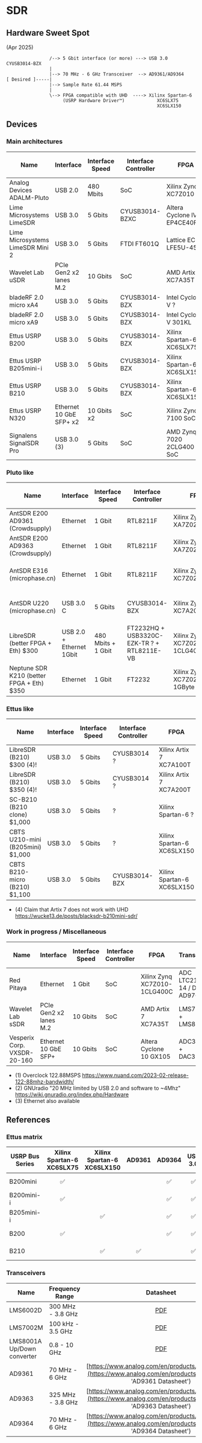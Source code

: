 # SDR

## Hardware Sweet Spot
(Apr 2025)
```
                /--> 5 Gbit interface (or more) ---> USB 3.0 CYUSB3014-BZX
                |
                |--> 70 MHz - 6 GHz Transceiver  --> AD9361/AD9364
[ Desired ]-----|
                |--> Sample Rate 61.44 MSPS
                |
                \--> FPGA compatible with UHD  ----> Xilinx Spartan-6
                     (USRP Hardware Driver™)            XC6SLX75
                                                        XC6SLX150
```

## Devices

### Main architectures
| Name                             | Interface  | Interface Speed | Interface Controller | FPGA                        | Transceiver     | Sample rate (sustained) | Sample rate (burst) | RF Coverage       | RF Bandwidth    | Project page | Block diagram |
| -                                | -          | -               | -                    | -                           | -               | -                       | -                   | -                 | -               | :-:          | :-:          |
| Analog Devices ADALM-Pluto       | USB 2.0    | 480 Mbits       | SoC                  | Xilinx Zynq XC7Z010         | AD9363          | ?                       | ?                   | 325 MHz - 3.8 GHz | 20 MHz ? (2)    |  |
| Lime Microsystems LimeSDR        | USB 3.0    | 5 Gbits         | CYUSB3014-BZXC       | Altera Cyclone IV EP4CE40F23| LMS7002M        | 61.44MSPS ?  12bit      | ?                   | 100 kHz – 3.8 GHz | 61.44 MHz       |  | [Block diagram](https://www.crowdsupply.com/img/583e/02fad771-15e1-4500-8548-1101ffa1583e/limesdr-block-diagram_png_gallery-lg.jpg) |
| Lime Microsystems LimeSDR Mini 2 | USB 3.0    | 5 Gbits         | FTDI FT601Q          | Lattice ECP5 LFE5U-45F      | LMS7002M        | 30.72 MSPS ?            | ?                   | 100 kHz – 3.8 GHz | 30.72 MHz       |  | [Block diagram](https://www.crowdsupply.com/img/051a/c34f2ba2-f244-419a-bde6-398adc46051a/limesdr-mini-2-block-diagram-1.svg) |
| Wavelet Lab uSDR                 | PCIe Gen2 x2 lanes M.2  | 10 Gbits    | SoC         | AMD Artix 7 XC7A35T         | LMS6002D        | 30.72 MSPS              | ?                   | 230 MHz - 3.7 GHz | 28 MHz          | [Project page](https://www.crowdsupply.com/wavelet-lab/usdr) | [Block diagram](https://www.crowdsupply.com/img/f161/5020cb82-a0b4-4bb4-89ec-6d856feaf161/usdr-block-diagram-crop.svg) |
| bladeRF 2.0 micro xA4            | USB 3.0    | 5 Gbits         | CYUSB3014-BZX        | Intel Cyclone V ?           | AD9361          | 61.44 MSPS ?            | ?                   |                   | 56 MHz          |  | [Block diagram](https://www.nuand.com/wp-content/uploads/2018/08/bladeRF-2.0-micro-Block-Diagram-4.png) |
| bladeRF 2.0 micro xA9            | USB 3.0    | 5 Gbits         | CYUSB3014-BZX        | Intel Cyclone V 301KL       | AD9361          | 61.44 MSPS (1)          | ? (1)               |                   | 56 MHz (1)      |  | [Block diagram](https://www.nuand.com/product/bladerf-xa9/) |
| Ettus USRP B200                  | USB 3.0    | 5 Gbits         | CYUSB3014-BZX        | Xilinx Spartan-6 XC6SLX75   | AD9364          | 61.44 MSPS ?            | ?                   | 70 MHz - 6 GHz    | 56 MHz          |  | [Block diagram](https://www.amazon.co.uk/Ettus-USRP-B200-70MHz-6GHz-Cognitive/dp/B09B7G8JD4?ref_=ast_sto_dp) |
| Ettus USRP B205mini-i            | USB 3.0    | 5 Gbits         | CYUSB3014-BZX        | Xilinx Spartan-6 XC6SLX150  | AD9364          | ?                       | ?                   | 70 MHz - 6 GHz    | 56 MHz          |  | [Block diagram](https://www.ettus.com/wp-content/uploads/2019/01/USRP_B200mini_BD_925x422-1.png) |
| Ettus USRP B210                  | USB 3.0    | 5 Gbits         | CYUSB3014-BZX        | Xilinx Spartan-6 XC6SLX150  | AD9361          | 61.44 MSPS ?            | ?                   | 70 MHz - 6 GHz    | 61.44 MHz ?     |  | [Block diagram](https://www.amazon.co.uk/Ettus-USRP-B210-MHz-6-cognitive/dp/B09B7DFQ89?ref_=ast_sto_dp) |
| Ettus USRP N320                  | Ethernet 10 GbE SFP+ x2 | 10 Gbits x2 | SoC         | Xilinx Zynq 7100 SoC        | ?               | ??? 14bit ADC 16bit DAC |                     | 3 MHz - 6 GHz     | 200 MHz         | [Project page](https://www.ettus.com/all-products/usrp-n320/) | [Block diagram](https://www.ettus.com/wp-content/uploads/2019/03/N320BlockDiagram.png) |
| Signalens SignalSDR Pro          | USB 3.0 (3)| 5 Gbits         | SoC                  | AMD Zynq 7020 2CLG400 SoC   | AD9361          | 61.44 MSPS 12bit        |                     | 70 MHz - 6 GHz    | 56 MHz          | [Project page](https://www.crowdsupply.com/signalens/signalsdr-pro) | [Block diagram](https://www.crowdsupply.com/img/1039/50daf1c1-9191-46b1-9b91-c68587751039/signalsdr-pro-block-diagram.svg) |

### Pluto like
| Name                             | Interface  | Interface Speed | Interface Controller | FPGA                        | Transceiver     | Sample rate (sustained) | Sample rate (burst) | RF Coverage       | RF Bandwidth    | Project page | Block diagram |
| -                                | -          | -               | -                    | -                           | -               | -                       | -                   | -                 | -               | :-:          | :-:           |
| AntSDR E200 AD9361 (Crowdsupply) | Ethernet   | 1 Gbit          | RTL8211F             | Xilinx Zynq XA7Z020         | AD9361          | 61.44 MSPS ? 12bit      | ?                   | 70 MHz - 6 GHz    | 56 MHz          | [Project page](https://www.crowdsupply.com/microphase-technology/antsdr-e200) | [Block diagram](https://www.crowdsupply.com/img/6a63/6af378d0-07ec-44fe-9df1-29761bf26a63/ant-e200-block-diagram_png_gallery-lg.jpg) |
| AntSDR E200 AD9363 (Crowdsupply) | Ethernet   | 1 Gbit          | RTL8211F             | Xilinx Zynq XA7Z020         | AD9363          | 61.44 MSPS ? 12bit      | ?                   | 325 MHz - 3.8 GHz | 20 MHz          | [Project page](https://www.crowdsupply.com/microphase-technology/antsdr-e200) | [Block diagram](https://www.crowdsupply.com/img/6a63/6af378d0-07ec-44fe-9df1-29761bf26a63/ant-e200-block-diagram_png_gallery-lg.jpg) |
| AntSDR E316 (microphase.cn)      | Ethernet   | 1 Gbit          | RTL8211F             | Xilinx Zynq XC7Z020         | AD9361 / AD9363 | UHD:20MSPS / IIO:10MSPS | 56 MSPS             | 70MHz-6GHz / 325MHz-3.8GHz | 56 MHz / 20 MHz | [Project page](https://www.microphase.cn/productinfo/2299498.html) | |
| AntSDR U220 (microphase.cn)      | USB 3.0 C  | 5 Gbits         | CYUSB3014-BZX        | Xilinx Zynq XC7A200T/100T   | AD9361 / AD9363 | UHD:56 MSPS             | 56 MSPS             | 70MHz-6GHz / 325MHz-3.8GHz | 56 MHz / 20 MHz | [Project page](https://www.microphase.cn/productinfo/2299514.html) | |
| LibreSDR (better FPGA + Eth) $300| USB 2.0 + Ethernet 1Gbit | 480 Mbits + 1 Gbit | FT2232HQ + USB3320C-EZK-TR ? + RTL8211E-VB | Xilinx Zynq XC7Z020-1CLG400I | AD9363 | ?    | ?       | 325 MHz - 3.8 GHz | ?               | [Shop page](https://www.aliexpress.com/item/1005004916987318.html) | [Block diagram](https://github.com/day0wl/libresdr-fw/tree/main) |
| Neptune SDR K210 (better FPGA + Eth) $350 | Ethernet | 1 Gbit   | FT2232               | Xilinx Zynq XC7Z020 1GByte  | AD9361          | 25 MPS                  |                     | 70 MHz - 6 GHz    | ?               | [Shop page](https://www.aliexpress.com/item/1005007995977956.html) | |

### Ettus like
| Name                             | Interface  | Interface Speed | Interface Controller | FPGA                        | Transceiver     | Sample rate (sustained) | Sample rate (burst) | RF Coverage       | RF Bandwidth    | x2 | Project page | Block diagram |
| -                                | -          | -               | -                    | -                           | -               | -                       | -                   | -                 | -               |:-: | :-:          | :-:           |
| LibreSDR (B210)        $300 (4)! | USB 3.0    | 5 Gbits         | CYUSB3014 ?          | Xilinx Artix 7 XC7A100T     | AD9363          | 61.44 MSPS 12bit ?      |                     | 325 MHz - 3.8 GHz | 56 MHz          | Y  | [Shop page](https://www.aliexpress.com/item/1005008177145326.html) | |
| LibreSDR (B210)        $350 (4)! | USB 3.0    | 5 Gbits         | CYUSB3014 ?          | Xilinx Artix 7 XC7A200T     | AD9361          | 61.44 MSPS 12bit        |                     | 70 MHz - 6 GHz    | 56 MHz          | Y  | [Shop page](https://www.aliexpress.com/item/1005008177145326.html) | [Board picture](https://ae01.alicdn.com/kf/S591686fe3fd24b76b0874fe486e3a498b.jpg) |
| SC-B210 (B210 clone) $1,000      | USB 3.0    | 5 Gbits         | ?                    | Xilinx Spartan-6 ?          | ?               | ?                       |                     | 70 MHz - 6 GHz    | ?               | Y  | [Shop page](https://www.aliexpress.com/item/1005008525068995.html) | |
| CBTS U210-mini (B205mini) $1,000 | USB 3.0    | 5 Gbits         | ?                    | Xilinx Spartan-6 XC6SLX150  | AD9361 ?        | 61.44 MSPS 12bit ?      |                     | 70 MHz - 6 GHz    |                 |    | [Shop page](https://www.aliexpress.com/item/4000170698563.html)    | [Board picture](https://ae01.alicdn.com/kf/H1dd59e5b850e4393b9bc6d2734d684f5V.jpg) |
| CBTS B210-micro (B210)    $1,100 | USB 3.0    | 5 Gbits         | CYUSB3014-BZX        | Xilinx Spartan-6 XC6SLX150  | AD9361          | 61.44 MSPS 12bit        |                     | 70 MHz - 6 GHz    |                 | Y  | [Shop page](https://www.aliexpress.com/item/1005008479361830.html) | [Board picture](https://ae01.alicdn.com/kf/Hed501b7a6f02452d886f772290d5b413Y.jpg) |

- (4) Claim that Artix 7 does not work with UHD https://wucke13.de/posts/blacksdr-b210mini-sdr/

### Work in progress / Miscellaneous
| Name                             | Interface  | Interface Speed | Interface Controller | FPGA                        | Transceiver     | Sample rate (sustained) | Sample rate (burst) | RF Coverage       | RF Bandwidth    | Project page | Block diagram |
| -                                | -          | -               | -                    | -                           | -               | -                       | -                   | -                 | -               | :-:          | :-:           |
| Red Pitaya                       | Ethernet   | 1 Gbit          | SoC                  | Xilinx Zynq XC7Z010-1CLG400C| ADC LTC2145-14 / DAC AD9767 | 125 MSPS 14bit |                  | DC - 60 MHz       | ?               |  | [Block diagram](https://redpitaya.readthedocs.io/en/latest/developerGuide/hardware/125-14/top.html) |
| Wavelet Lab sSDR                 | PCIe Gen2 x2 lanes M.2 | 10 Gbits | SoC             | AMD Artix 7 XC7A35T         | LMS7002M + LMS8001A | 100 MSps ?          | ?                   | 30 MHz - 8.5 GHz RX/TX | 90 MHz     |  | [Block diagram](https://www.crowdsupply.com/img/9bfc/e0724489-2123-4f79-be66-b8161e8f9bfc/susdr-sch-lg_jpg_gallery-lg.jpg) |
| Vesperix Corp. VXSDR-20-160      | Ethernet 10 GbE SFP+   | 10 Gbits | SoC             | Altera Cyclone 10 GX105     | ADC32J45 + DAC37J82 | 160 MSPS ADC 14bit / 160 MSPS DAC 16bit | | 5 - 20 GHz        |                 | [Project page](https://www.crowdsupply.com/vesperix-corporation/vxsdr-20-160) | [Block diagram](https://www.crowdsupply.com/img/8bb1/82c06c38-a9f8-45fa-b36f-3925ea5a8bb1/vxsdr-20-160-block-diagram.svg) |

- (1) Overclock 122.88MSPS https://www.nuand.com/2023-02-release-122-88mhz-bandwidth/
- (2) GNUradio "20 MHz limited by USB 2.0 and software to ~4Mhz" https://wiki.gnuradio.org/index.php/Hardware
- (3) Ethernet also available

## References

### Ettus matrix

| USRP Bus Series  | Xilinx Spartan-6 XC6SLX75 | Xilinx Spartan-6 XC6SLX150 | AD9361 | AD9364 | USB 3.0 | x2 |                  |
| -                | :-:                       | :-:                        | :-:    | :-:    | :-:     | :-:| :-:              | 
| B200mini         | ✅                        |                            |        | ✅     | ✅      |    | [Product Page](https://www.ettus.com/all-products/usrp-b200mini/) |
| B200mini-i       | ✅                        |                            |        | ✅     | ✅      |    | [Product Page](https://www.ettus.com/all-products/usrp-b200mini-i-2/) |
| B205mini-i       |                           | ✅                         |        | ✅     | ✅      |    | [Product Page](https://www.ettus.com/all-products/usrp-b205mini-i/) |
| B200             | ✅                        |                            |        | ✅     | ✅      |    | [Product Page](https://www.ettus.com/all-products/ub200-kit/) |
| B210             |                           | ✅                         | ✅     |        | ✅      | ✅ | [Product Page](https://www.ettus.com/all-products/ub210-kit/) |

### Transceivers
| Name     | Frequency Range   | Datasheet |
| -        | -                 | :-:       |
| LMS6002D | 300 MHz - 3.8 GHz | [PDF](https://cdn.sanity.io/files/yv2p7ubm/production/47449c61cd388c058561bfd3121b8a10b3d2c987.pdf 'LMS6002D Datasheet') |
| LMS7002M | 100 kHz - 3.5 GHz | [PDF](https://cdn.sanity.io/files/yv2p7ubm/production/dc7fec4c445b008b9a1d35ea5a16a2850e923fe2.pdf 'LMS7002M Datasheet') |
| LMS8001A Up/Down converter | 0.8 - 10 GHz | [PDF](https://github.com/myriadrf/LMS8001-docs/blob/master/LMS8001A-Datasheet%204.0r5.pdf 'LMS8001A Datasheet') |
| AD9361   |  70 MHz - 6 GHz   | [https://www.analog.com/en/products/ad9361.html](https://www.analog.com/en/products/ad9361.html 'AD9361 Datasheet') |
| AD9363   | 325 MHz - 3.8 GHz | [https://www.analog.com/en/products/ad9363.html](https://www.analog.com/en/products/ad9363.html 'AD9363 Datasheet') |
| AD9364   |  70 MHz - 6 GHz   | [https://www.analog.com/en/products/ad9364.html](https://www.analog.com/en/products/ad9364.html 'AD9364 Datasheet') |

